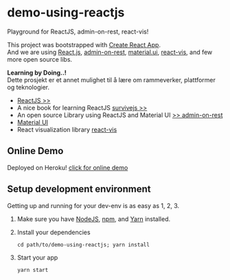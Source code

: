 # demo-using-reactjs
Playground for ReactJS, admin-on-rest, react-vis!  

This project was bootstrapped with [Create React App](https://github.com/facebookincubator/create-react-app).  
And we are using [React.js](https://facebook.github.io/react/), [admin-on-rest](https://marmelab.com/admin-on-rest/), [material.ui](http://www.material-ui.com/#/), [react-vis](https://uber.github.io/react-vis), and few more open source libs.      

**Learning by Doing..!**  
Dette prosjekt er et annet mulighet til å lære om rammeverker, plattformer og teknologier.  

- [ReactJS >>](https://reactjs.org/)   
- A nice book for learning ReactJS [survivejs >>](https://survivejs.com/react/getting-started/introduction-to-react/)  
- An open source Library using ReactJS and Material UI [>> admin-on-rest](https://marmelab.com/admin-on-rest/)  
- [Material UI](http://www.material-ui.com/)  
- React visualization library [react-vis](https://uber.github.io/react-vis)  

## Online Demo  

Deployed on Heroku! [click for online demo](https://cat-reactjs.herokuapp.com/)    


## Setup development environment    

Getting up and running for your dev-env is as easy as 1, 2, 3.  

1. Make sure you have [NodeJS](https://nodejs.org/), [npm](https://www.npmjs.com/), and [Yarn](https://yarnpkg.com) installed.  

2. Install your dependencies  

    ```
    cd path/to/demo-using-reactjs; yarn install
    ```

3. Start your app

    ```
    yarn start
    ```


